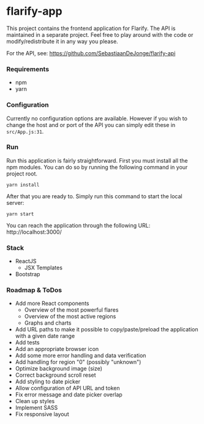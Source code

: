 # flarify-app
This project contains the frontend application for Flarify. The API is maintained in a separate project. Feel free to 
play around with the code or modify/redistribute it in any way you please.

For the API, see: https://github.com/SebastiaanDeJonge/flarify-api

### Requirements
* npm
* yarn

### Configuration
Currently no configuration options are available. However if you wish to change the host and or port of the API you can 
simply edit these in `src/App.js:31`.

### Run
Run this application is fairly straightforward. First you must install all the npm modules. You can do so by running the 
following command in your project root.

```yarn install```

After that you are ready to. Simply run this command to start the local server:

```yarn start```

You can reach the application through the following URL: 
http://localhost:3000/

### Stack
* ReactJS
    * JSX Templates 
* Bootstrap

### Roadmap & ToDos
* Add more React components
    * Overview of the most powerful flares
    * Overview of the most active regions
    * Graphs and charts
* Add URL paths to make it possible to copy/paste/preload the application with a given date range
* Add tests
* Add an appropriate browser icon
* Add some more error handling and data verification
* Add handling for region "0" (possibly "unknown")
* Optimize background image (size)
* Correct background scroll reset
* Add styling to date picker
* Allow configuration of API URL and token
* Fix error message and date picker overlap
* Clean up styles
* Implement SASS
* Fix responsive layout
